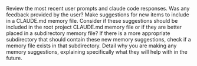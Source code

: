 Review the most recent user prompts and claude code responses.
Was any feedback provided by the user?
Make suggestions for new items to include in a CLAUDE.md memory file.
Consider if these suggestions should be included in the root project CLAUDE.md memory file or if they are better placed in a subdirectory memory file?
If there is a more appropriate subdirectory that should contain these new memory suggestions, check if a memory file exists in that subdirectory.
Detail why you are making any memory suggestions, explaining specifically what they will help with in the future.
